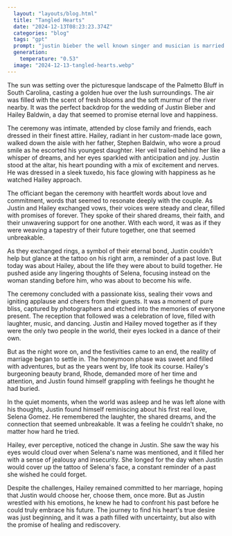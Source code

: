```yaml
---
  layout: "layouts/blog.html"
  title: "Tangled Hearts"
  date: "2024-12-13T08:23:23.374Z"
  categories: "blog"
  tags: "gpt"
  prompt: "justin bieber the well known singer and musician is married to hailey bieber for four years. justins feelings for hailey has changed and he tries everything to get back together with his first real love selena gomez. hailey is busy with her beauty brand \"Rhode\" in which she spends all her time and justins money. hailey is very jealous of selena and whenever selenas name is mentioned she rolled her eyes. hailey is waiting for the day when justin is ready to cover up his tattoo of selenas face on his right arm. beginn with a detailed flashback of the wedding ceremony of justin bieber and hailey baldwin"
  generation: 
    temperature: "0.53"
  image: "2024-12-13-tangled-hearts.webp"
---
```

The sun was setting over the picturesque landscape of the Palmetto Bluff in South Carolina, casting a golden hue over the lush surroundings. The air was filled with the scent of fresh blooms and the soft murmur of the river nearby. It was the perfect backdrop for the wedding of Justin Bieber and Hailey Baldwin, a day that seemed to promise eternal love and happiness.

The ceremony was intimate, attended by close family and friends, each dressed in their finest attire. Hailey, radiant in her custom-made lace gown, walked down the aisle with her father, Stephen Baldwin, who wore a proud smile as he escorted his youngest daughter. Her veil trailed behind her like a whisper of dreams, and her eyes sparkled with anticipation and joy. Justin stood at the altar, his heart pounding with a mix of excitement and nerves. He was dressed in a sleek tuxedo, his face glowing with happiness as he watched Hailey approach.

The officiant began the ceremony with heartfelt words about love and commitment, words that seemed to resonate deeply with the couple. As Justin and Hailey exchanged vows, their voices were steady and clear, filled with promises of forever. They spoke of their shared dreams, their faith, and their unwavering support for one another. With each word, it was as if they were weaving a tapestry of their future together, one that seemed unbreakable.

As they exchanged rings, a symbol of their eternal bond, Justin couldn't help but glance at the tattoo on his right arm, a reminder of a past love. But today was about Hailey, about the life they were about to build together. He pushed aside any lingering thoughts of Selena, focusing instead on the woman standing before him, who was about to become his wife.

The ceremony concluded with a passionate kiss, sealing their vows and igniting applause and cheers from their guests. It was a moment of pure bliss, captured by photographers and etched into the memories of everyone present. The reception that followed was a celebration of love, filled with laughter, music, and dancing. Justin and Hailey moved together as if they were the only two people in the world, their eyes locked in a dance of their own.

But as the night wore on, and the festivities came to an end, the reality of marriage began to settle in. The honeymoon phase was sweet and filled with adventures, but as the years went by, life took its course. Hailey's burgeoning beauty brand, Rhode, demanded more of her time and attention, and Justin found himself grappling with feelings he thought he had buried.

In the quiet moments, when the world was asleep and he was left alone with his thoughts, Justin found himself reminiscing about his first real love, Selena Gomez. He remembered the laughter, the shared dreams, and the connection that seemed unbreakable. It was a feeling he couldn't shake, no matter how hard he tried.

Hailey, ever perceptive, noticed the change in Justin. She saw the way his eyes would cloud over when Selena's name was mentioned, and it filled her with a sense of jealousy and insecurity. She longed for the day when Justin would cover up the tattoo of Selena's face, a constant reminder of a past she wished he could forget.

Despite the challenges, Hailey remained committed to her marriage, hoping that Justin would choose her, choose them, once more. But as Justin wrestled with his emotions, he knew he had to confront his past before he could truly embrace his future. The journey to find his heart's true desire was just beginning, and it was a path filled with uncertainty, but also with the promise of healing and rediscovery.
